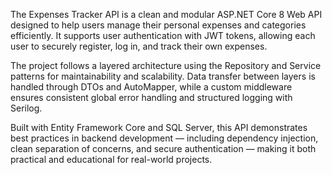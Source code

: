 The Expenses Tracker API is a clean and modular ASP.NET Core 8 Web API designed to help users manage their personal expenses and categories efficiently. It supports user authentication with JWT tokens, allowing each user to securely register, log in, and track their own expenses.

The project follows a layered architecture using the Repository and Service patterns for maintainability and scalability. Data transfer between layers is handled through DTOs and AutoMapper, while a custom middleware ensures consistent global error handling and structured logging with Serilog.

Built with Entity Framework Core and SQL Server, this API demonstrates best practices in backend development — including dependency injection, clean separation of concerns, and secure authentication — making it both practical and educational for real-world projects.
